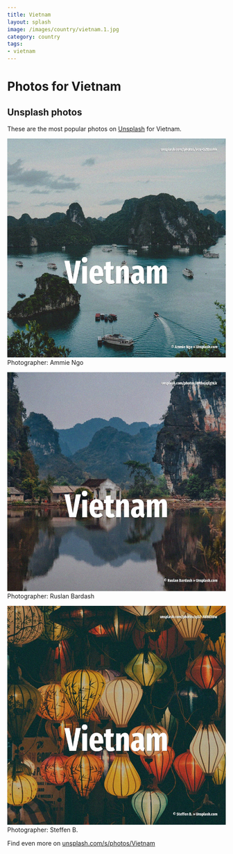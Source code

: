 ```yaml
---
title: Vietnam
layout: splash
image: /images/country/vietnam.1.jpg
category: country
tags:
- vietnam
---
```

# Photos for Vietnam
 
## Unsplash photos
These are the most popular photos on [Unsplash](https://unsplash.com) for Vietnam.
 
![Vietnam](/images/country/vietnam.1.jpg)
Photographer:  Ammie Ngo
 
![Vietnam](/images/country/vietnam.2.jpg)
Photographer:  Ruslan Bardash
 
![Vietnam](/images/country/vietnam.3.jpg)
Photographer:  Steffen B.
 
Find even more on [unsplash.com/s/photos/Vietnam](https://unsplash.com/s/photos/Vietnam)
 
